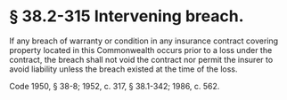 # § 38.2-315 Intervening breach.

<p>If any breach of warranty or condition in any insurance contract covering property located in this Commonwealth occurs prior to a loss under the contract, the breach shall not void the contract nor permit the insurer to avoid liability unless the breach existed at the time of the loss.</p><p>Code 1950, § 38-8; 1952, c. 317, § 38.1-342; 1986, c. 562.</p>